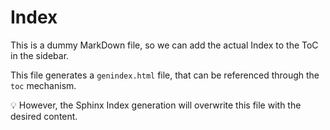 # Index

This is a dummy MarkDown file, so we can add the actual Index to the ToC in the sidebar.

This file generates a `genindex.html` file, that can be referenced through the `toc` mechanism.

💡 However, the Sphinx Index generation will overwrite this file with the desired content.
